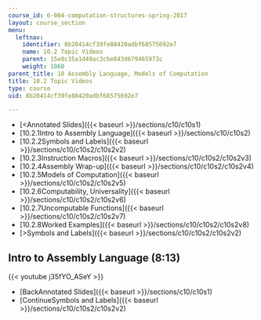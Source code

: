 ```yaml
---
course_id: 6-004-computation-structures-spring-2017
layout: course_section
menu:
  leftnav:
    identifier: 8b20414cf39fe88420adbf68575692e7
    name: 10.2 Topic Videos
    parent: 15e8c35a1d49ac3cbe843d679465973c
    weight: 1060
parent_title: 10 Assembly Language, Models of Computation
title: 10.2 Topic Videos
type: course
uid: 8b20414cf39fe88420adbf68575692e7

---
```


*   [<Annotated Slides]({{< baseurl >}}/sections/c10/c10s1)
*   [10.2.1Intro to Assembly Language]({{< baseurl >}}/sections/c10/c10s2)
*   [10.2.2Symbols and Labels]({{< baseurl >}}/sections/c10/c10s2/c10s2v2)
*   [10.2.3Instruction Macros]({{< baseurl >}}/sections/c10/c10s2/c10s2v3)
*   [10.2.4Assembly Wrap-up]({{< baseurl >}}/sections/c10/c10s2/c10s2v4)
*   [10.2.5Models of Computation]({{< baseurl >}}/sections/c10/c10s2/c10s2v5)
*   [10.2.6Computability, Universality]({{< baseurl >}}/sections/c10/c10s2/c10s2v6)
*   [10.2.7Uncomputable Functions]({{< baseurl >}}/sections/c10/c10s2/c10s2v7)
*   [10.2.8Worked Examples]({{< baseurl >}}/sections/c10/c10s2/c10s2v8)
*   [\>Symbols and Labels]({{< baseurl >}}/sections/c10/c10s2/c10s2v2)

Intro to Assembly Language (8:13)
---------------------------------

{{< youtube j35fYO_ASeY >}}

*   [BackAnnotated Slides]({{< baseurl >}}/sections/c10/c10s1)
*   [ContinueSymbols and Labels]({{< baseurl >}}/sections/c10/c10s2/c10s2v2)